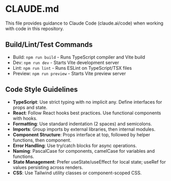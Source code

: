 # CLAUDE.md

This file provides guidance to Claude Code (claude.ai/code) when working with code in this repository.

## Build/Lint/Test Commands
- Build: `npm run build` - Runs TypeScript compiler and Vite build
- Dev: `npm run dev` - Starts Vite development server
- Lint: `npm run lint` - Runs ESLint on TypeScript/TSX files
- Preview: `npm run preview` - Starts Vite preview server

## Code Style Guidelines
- **TypeScript**: Use strict typing with no implicit any. Define interfaces for props and state.
- **React**: Follow React hooks best practices. Use functional components with hooks.
- **Formatting**: Use standard indentation (2 spaces) and semicolons.
- **Imports**: Group imports by external libraries, then internal modules.
- **Component Structure**: Props interface at top, followed by helper functions, then component.
- **Error Handling**: Use try/catch blocks for async operations.
- **Naming**: PascalCase for components, camelCase for variables and functions.
- **State Management**: Prefer useState/useEffect for local state; useRef for values persisting across renders.
- **CSS**: Use Tailwind utility classes or component-scoped CSS.